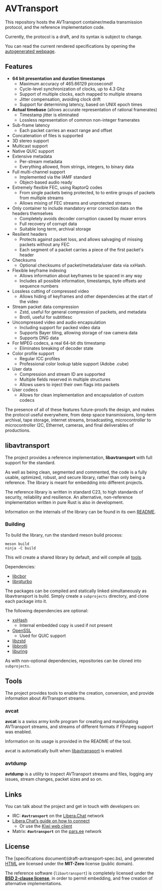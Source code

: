 # AVTransport

This repository hosts the AVTransport container/media transmission protocol, and the reference implementation code.

Currently, the protocol is a draft, and its syntax is subject to change.

You can read the current rendered specifications by opening the [autogenerated webpage](https://cyanreg.github.io/avtransport/).

## Features

 - **64 bit presentation and duration timestamps**
   * Maximum accuracy of 465.66129 picosecond!
   * Cycle-level synchronization of clocks, up to 4.3 Ghz
   * Support of multiple clocks, each mapped to multiple streams
   * Jitter compensation, avoiding clock drift
   * Support for determining latency, based on UNIX epoch times
 - **Actual timebase** (allows accurate representation of rational framerates)
   * Timestamp jitter is eliminated
   * Lossless representation of common non-integer framerates
 - Sub-frame latency
   * Each packet carries an exact range and offset
 - Concatenation of files is supported
 - 3D stereo support
 - Multicast support
 - Native QUIC support
 - Extensive metadata
   * Per-stream metadata
   * Everything allowed, from strings, integers, to binary data
 - Full multi-channel support
   * Implemented via the IAMF standard
   * Object-based audio ready
 - Extremely flexible FEC, using RaptorQ codes
   * From single packets being protected, to to entire groups of packets from multiple streams
   * Allows mixing of FEC streams and unprotected streams
 - Only container to include mandatory error correction data on the headers themselves
   * Completely avoids decoder corruption caused by muxer errors
   * Full recovery of corrupt data
   * Suitable long term, archival storage
 - Resilient headers
   * Protects against packet loss, and allows salvaging of missing packets without any FEC
   * Each segment of a packet carries a piece of the first packet's header
 - Checksums
   * Optional checksums of packet/metadata/user data via xxHash.
 - Flexible keyframe indexing
   * Allows information about keyframes to be spaced in any way
   * Includes all possible information, timestamps, byte offsets and sequence numbers
 - Lossless cutting of compressed video
   * Allows hiding of keyframes and other dependencies at the start of the video
 - Stream packet data compression
   * Zstd, useful for general compression of packets, and metadata
   * Brotli, useful for subtitlesc
 - Uncompressed video and audio encapsulation
   * Including support for packed video data
   * Supports Bayer tiling, allowing storage of raw camera data
   * Supports DNG data
 - For MPEG codecs, a real 64-bit dts timestamp
   * Eliminates breaking of decoder state
 - Color profile support
   * Regular ICC profiles
   * Professional color lookup table support (Adobe .cube)
 - User data
   * Compression and stream ID are supported
   * Multiple fields reserved in multiple structures
   * Allows users to inject their own flags into packets
 - User codecs
   * Allows for clean implementation and encapsulation of custom codecs

The presence of all of these features future-proofs the design, and makes the protocol useful everywhere,
from deep space transmissions, long-term archival, tape storage, internet streams, broadcasting,
microcontroller to microcontroller I2C, Ethernet, cameras, and final deliverables of productions.

## libavtransport

The project provides a reference implementation, **libavtransport** with full support for the standard.

As well as being clean, segmented and commented, the code is a fully usable, optimized, robust, and secure
library, rather than only being a reference. The library is meant for embedding into different projects.

The reference library is written in standard C23, to high standards of security, reliability and resilience.
An alternative, non-reference implementation written in pure Rust is also in development.

Information on the internals of the library can be found in its own [README](libavtransport/README.md).

### Building

To build the library, run the standard meson build process:

```
meson build
ninja -C build
```

This will create a shared library by default, and will compile all [tools](#tools).

Dependencies:
 - [libcbor](https://github.com/PJK/libcbor)
 - [librqturbo](https://github.com/cyanreg/librqturbo)

The packages can be compiled and statically linked simultaneously as libavtransport is build.
Simply create a `subprojects` directory, and clone each package into it.

The following dependencies are optional:
 - [xxHash](https://github.com/Cyan4973/xxHash)
   * Internal embedded copy is used if not present
 - [OpenSSL](https://github.com/openssl/openssl)
   * Used for QUIC support
 - [libzstd](https://github.com/facebook/zstd)
 - [libbrotli](https://github.com/google/brotli)
 - [liburing](https://github.com/axboe/liburing)

As with non-optional dependencies, repositories can be cloned into `subprojects`.

## Tools

The project provides tools to enable the creation, conversion, and provide information
about AVTransport streams.

### avcat

**avcat** is a swiss army knife program for creating and manipulating AVTransport streams,
and streams of different formats if FFmpeg support was enabled.

Information on its usage is provided in the README of the tool.

avcat is automatically built when [libavtransport](#libavtransport) is enabled.

### avtdump

**avtdump** is a utility to inspect AVTransport streams and files, logging any issues,
stream changes, packet sizes and so on.

## Links

You can talk about the project and get in touch with developers on:
 - IRC: **`#avtransport`** on the [Libera.Chat](ircs://irc.libera.chat:6697) network
  - [Libera.Chat’s guide on how to connect](https://libera.chat/guides/connect)
    - Or use the [Kiwi web client](https://kiwiirc.com/nextclient/irc.libera.chat/?#avtransport)
 - Matrix: **`#avtransport`** on the [pars.ee](https://matrix.to/#/#avtransport:pars.ee) network

## License

The [specifications document)(draft-avtransport-spec.bs), and generated [HTML](https://cyanreg.github.io/avtransport/)
are licensed under the **MIT-Zero** license (public domain).

The reference software (`libavtransport`) is completely licensed under the [**BSD 2-clause license**](LICENSE.md),
in order to permit embedding, and free creation of alternative implementations.
